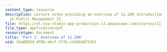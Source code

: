 ```yaml
---
content_type: resource
description: Lecture notes providing an overview of 11.208 Introduction to Computers
  in Public Management II.
file: https://ol-ocw-studio-app-production.s3.amazonaws.com/courses/11-208-introduction-to-computers-in-public-management-ii-january-iap-2002/34a8895ddf86ebcf3ffbc41b0a8f21b1_lect11.pdf
file_type: application/pdf
resourcetype: Document
title: 'Part I: Overview of 11.208'
uid: 34a8895d-df86-ebcf-3ffb-c41b0a8f21b1
---
```


